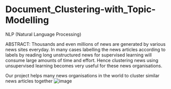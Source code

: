 # Document_Clustering-with_Topic-Modelling
NLP (Natural Language Processing)

ABSTRACT:
    Thousands and even millions of news  are generated by various news sites everyday. In many cases labelling the news articles according to labels by reading long unstructured  news for supervised learning will consume large amounts of time and effort. Hence clustering news using unsupervised learning becomes very useful for these news organisations.

Our project helps many news organisations in the world to cluster similar news articles together
![image](https://user-images.githubusercontent.com/64998805/122042233-84967080-cdf7-11eb-9f99-b899af95d02a.png)



